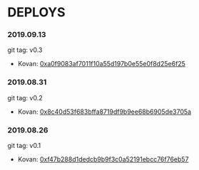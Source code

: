 # DEPLOYS

### 2019.09.13
git tag: v0.3
* Kovan: [0xa0f9083af7011f10a55d197b0e55e0f8d25e6f25](https://kovan.etherscan.io/address/0xa0f9083af7011f10a55d197b0e55e0f8d25e6f25)

### 2019.08.31
git tag: v0.2
* Kovan: [0x8c40d53f683bffa8719df9b9ee68b6905de3705a](https://kovan.etherscan.io/address/0x8c40d53f683bffa8719df9b9ee68b6905de3705a)

### 2019.08.26
git tag: v0.1
* Kovan: [0xf47b288d1dedcb9b9f3c0a52191ebcc76f76eb57](https://kovan.etherscan.io/address/0xf47b288d1dedcb9b9f3c0a52191ebcc76f76eb57)
